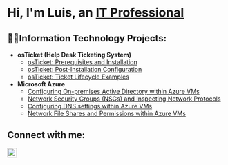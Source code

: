<h1>Hi, I'm Luis, an <a href="https://linkedin.com/in/Josh">IT Professional</a></h1>

<h2> 👨‍💻Information Technology Projects:</h2>

- <b>osTicket (Help Desk Ticketing System)</b>
  - [osTicket: Prerequisites and Installation](https://github.com/M3ndez02/osticket-prereqs)
  - [osTicket: Post-Installation Configuration](https://github.com/M3ndez02/post-install-config)
  - [osTicket: Ticket Lifecycle Examples](https://github.com/M3ndez02/ticket-lifecycle)
- <b>Microsoft Azure</b>
  - [Configuring On-premises Active Directory within Azure VMs](https://github.com/M3ndez02/configure-ad)
  - [Network Security Groups (NSGs) and Inspecting Network Protocols](https://github.com/M3ndez02/azure-network-protocols)
  - [Configuring DNS settings within Azure VMs](https://github.com/M3ndez02/configure-dns)
  - [Network File Shares and Permissions within Azure VMs](https://github.com/M3ndez02/configure-network-file-shares-and-permissions)

<h2>Connect with me:</h2>

[<img align="left" alt="Josh | LinkedIn" width="22px" src="https://cdn.jsdelivr.net/npm/simple-icons@v3/icons/linkedin.svg" />][linkedin]

[linkedin]: https://www.linkedin.com/in/luis-mendez-7bb5b1224?utm_source=share&utm_campaign=share_via&utm_content=profile&utm_medium=ios_app
